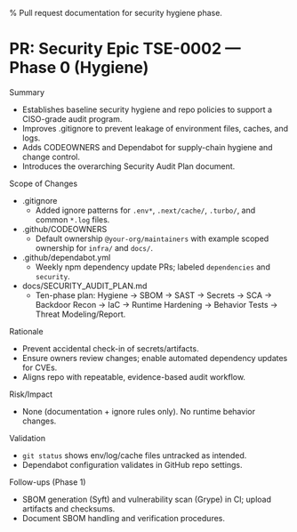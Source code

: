 % Pull request documentation for security hygiene phase.
# PR: Security Epic TSE-0002 — Phase 0 (Hygiene)

Summary
- Establishes baseline security hygiene and repo policies to support a CISO-grade audit program.
- Improves .gitignore to prevent leakage of environment files, caches, and logs.
- Adds CODEOWNERS and Dependabot for supply-chain hygiene and change control.
- Introduces the overarching Security Audit Plan document.

Scope of Changes
- .gitignore
  - Added ignore patterns for `.env*`, `.next/cache/`, `.turbo/`, and common `*.log` files.
- .github/CODEOWNERS
  - Default ownership `@your-org/maintainers` with example scoped ownership for `infra/` and `docs/`.
- .github/dependabot.yml
  - Weekly npm dependency update PRs; labeled `dependencies` and `security`.
- docs/SECURITY_AUDIT_PLAN.md
  - Ten-phase plan: Hygiene → SBOM → SAST → Secrets → SCA → Backdoor Recon → IaC → Runtime Hardening → Behavior Tests → Threat Modeling/Report.

Rationale
- Prevent accidental check-in of secrets/artifacts.
- Ensure owners review changes; enable automated dependency updates for CVEs.
- Aligns repo with repeatable, evidence-based audit workflow.

Risk/Impact
- None (documentation + ignore rules only). No runtime behavior changes.

Validation
- `git status` shows env/log/cache files untracked as intended.
- Dependabot configuration validates in GitHub repo settings.

Follow-ups (Phase 1)
- SBOM generation (Syft) and vulnerability scan (Grype) in CI; upload artifacts and checksums.
- Document SBOM handling and verification procedures.
